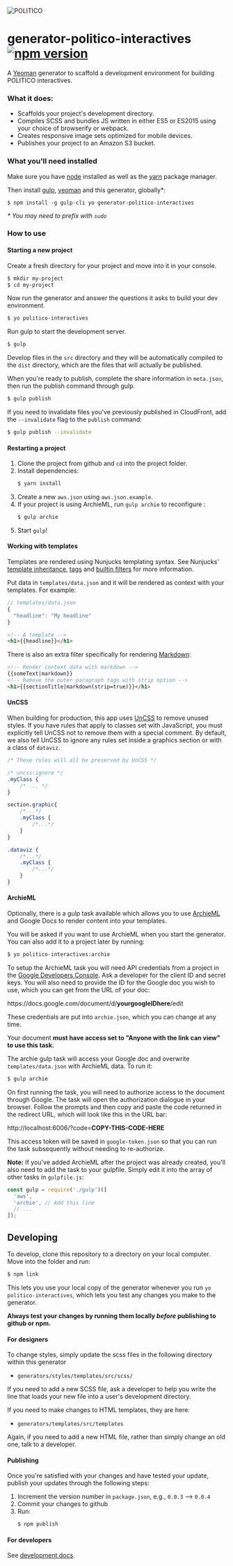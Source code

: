 ![POLITICO](https://rawgithub.com/The-Politico/src/master/images/logo/badge.png)

# generator-politico-interactives [![npm version](https://badge.fury.io/js/generator-politico-interactives.svg)](https://badge.fury.io/js/generator-politico-interactives)



A [Yeoman](http://yeoman.io) generator to scaffold a development environment for building POLITICO interactives.

### What it does:

- Scaffolds your project's development directory.
- Compiles SCSS and bundles JS written in either ES5 or ES2015 using your choice of browserify or webpack.
- Creates responsive image sets optimized for mobile devices.
- Publishes your project to an Amazon S3 bucket.

### What you'll need installed

Make sure you have [node](https://docs.npmjs.com/getting-started/installing-node) installed as well as the [yarn](https://yarnpkg.com/en/docs/install) package manager.

Then install [gulp](http://gulpjs.com/), [yeoman](http://yeoman.io/) and this generator, globally*:
```
$ npm install -g gulp-cli yo generator-politico-interactives
```
_\* You may need to prefix with `sudo`_


### How to use

#### Starting a new project

Create a fresh directory for your project and move into it in your console.

```bash
$ mkdir my-project
$ cd my-project
```

Now run the generator and answer the questions it asks to build your dev environment.

```bash
$ yo politico-interactives
```

Run gulp to start the development server.

```bash
$ gulp
```

Develop files in the `src` directory and they will be automatically compiled to the `dist` directory, which are the files that will actually be published.

When you're ready to publish, complete the share information in `meta.json`, then run the publish command through gulp.

```bash
$ gulp publish
```

If you need to invalidate files you've previously published in CloudFront, add the `--invalidate` flag to the `publish` command:

```bash
$ gulp publish --invalidate
```

#### Restarting a project

1. Clone the project from github and `cd` into the project folder.
2. Install dependencies:
    ```bash
    $ yarn install
    ```
3. Create a new `aws.json` using `aws.json.example`.
4. If your project is using ArchieML, run `gulp archie` to reconfigure :
    ```bash
    $ gulp archie
    ```
5. Start `gulp`!

#### Working with templates

Templates are rendered using Nunjucks templating syntax. See Nunjucks' [template inheritance](https://mozilla.github.io/nunjucks/templating.html#template-inheritance), [tags](https://mozilla.github.io/nunjucks/templating.html#tags) and [builtin filters](https://mozilla.github.io/nunjucks/templating.html#builtin-filters) for more information.

Put data in `templates/data.json` and it will be rendered as context with your templates. For example:

```javascript
// templates/data.json
{
  "headline": "My headline"
}
```

```html
<!-- A template -->
<h1>{{headline}}</h1>
```

There is also an extra filter specifically for rendering [Markdown](https://github.com/adam-p/markdown-here/wiki/Markdown-Cheatsheet):

```html
<!-- Render context data with markdown -->
{{someText|markdown}}
<!-- Remove the outer paragraph tags with strip option -->
<h1>{{sectionTitle|markdown(strip=true)}}</h1>
```

#### UnCSS

When building for production, this app uses [UnCSS](https://github.com/giakki/uncss) to remove unused styles. If you have rules that apply to classes set with JavaScript, you must explicitly tell UnCSS not to remove them with a special comment. By default, we also tell UnCSS to ignore any rules set inside a graphics section or with a class of `dataviz`.

```CSS
/* These rules will all be preserved by UnCSS */

/* uncss:ignore */
.myClass {
    /* ... */
}

section.graphic{
    /*...*/
    .myClass {
        /*...*/
    }
}

.dataviz {
    /*...*/
    .myClass {
        /*...*/
    }
}

```

#### ArchieML

Optionally, there is a gulp task available which allows you to use [ArchieML](http://archieml.org/#demo) and Google Docs to render content into your templates.

You will be asked if you want to use ArchieML when you start the generator. You can also add it to a project later by running:

```bash
$ yo politico-interactives:archie
```

To setup the ArchieML task you will need API credentials from a project in the [Google Developers Console](https://console.developers.google.com). Ask a developer for the client ID and secret keys. You will also need to provide the ID for the Google doc you wish to use, which you can get from the URL of your doc:

https<nolink>://docs.google.com/document/d/**yourgoogleIDhere**/edit

These credentials are put into `archie.json`, which you can change at any time.

Your document **must have access set to "Anyone with the link can view" to use this task.**

The archie gulp task will access your Google doc and overwrite `templates/data.json` with ArchieML data. To run it:

```bash
$ gulp archie
```

On first running the task, you will need to authorize access to the document through Google. The task will open the authorization dialogue in your browser. Follow the prompts and then copy and paste the code returned in the redirect URL, which will look like this in the URL bar:

http<nolink>://localhost:6006/?code=**COPY-THIS-CODE-HERE**

This access token will be saved in `google-token.json` so that you can run the task subsequently without needing to re-authorize.

**Note:** If you've added ArchieML after the project was already created, you'll also need to add the task to your gulpfile. Simply edit it into the array of other tasks in `gulpfile.js`:

```javascript
const gulp = require('./gulp')([
  'aws',
  'archie', // Add this line
  // ...
]);
```

## Developing

To develop, clone this repository to a directory on your local computer. Move into the folder and run:

```bash
$ npm link
```

This lets you use your local copy of the generator whenever you run `yo politico-interactives`, which lets you test any changes you make to the generator.

**Always test your changes by running them locally _before_ publishing to github or npm.**

#### For designers

To change styles, simply update the scss files in the following directory within this generator

- `generators/styles/templates/src/scss/`

If you need to add a new SCSS file, ask a developer to help you write the line that loads your new file into a user's development directory.

If you need to make changes to HTML templates, they are here:

- `generators/templates/src/templates`

Again, if you need to add a new HTML file, rather than simply change an old one, talk to a developer.

#### Publishing

Once you're satisfied with your changes and have tested your update, publish your updates through the following steps:
1. Increment the version number in `package.json`, e.g., `0.0.3` --> `0.0.4`
2. Commit your changes to github
3. Run:
    ```bash
    $ npm publish
    ```


#### For developers

See [development docs](DEVELOPING.md).
